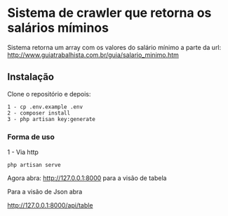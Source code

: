 # Sistema de crawler que retorna os salários míminos

Sistema retorna um array com os valores do salário mínimo a parte da url: http://www.guiatrabalhista.com.br/guia/salario_minimo.htm

## Instalação

Clone o repositório e depois:

```shell
1 - cp .env.example .env
2 - composer install
3 - php artisan key:generate 
```

### Forma de uso

1 - Via http

```
php artisan serve
```

Agora abra: http://127.0.0.1:8000 para a visão de tabela

Para a visão de Json abra 

http://127.0.0.1:8000/api/table
